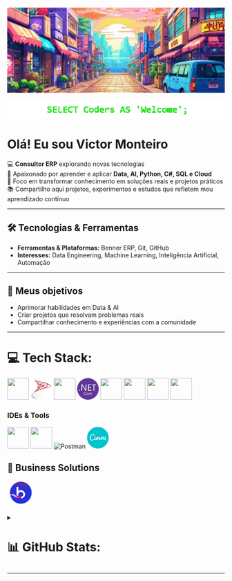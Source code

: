 ![Banner do Projeto](assets/lofiimage.jpg)

<p align="center">
  <img src="assets/welcome-wordeffect.gif" alt="Matrix Welcome">
</p>

# Olá! Eu sou Victor Monteiro

💻 **Consultor ERP** explorando novas tecnologias  
🌱 Apaixonado por aprender e aplicar **Data, AI, Python, C#, SQL e Cloud**  
🚀 Foco em transformar conhecimento em soluções reais e projetos práticos  
📚 Compartilho aqui projetos, experimentos e estudos que refletem meu aprendizado contínuo  

---

## 🛠 Tecnologias & Ferramentas 
- **Ferramentas & Plataformas:** Benner ERP, Git, GitHub  
- **Interesses:** Data Engineering, Machine Learning, Inteligência Artificial, Automação  

---

## 📌 Meus objetivos
- Aprimorar habilidades em Data & AI  
- Criar projetos que resolvam problemas reais  
- Compartilhar conhecimento e experiências com a comunidade  
---

# 💻 Tech Stack:

<div align="left">
  <img src="https://cdn.jsdelivr.net/gh/devicons/devicon/icons/csharp/csharp-original.svg" width="50" height="50"/>
  <img src="https://raw.githubusercontent.com/devicons/devicon/master/icons/microsoftsqlserver/microsoftsqlserver-original.svg" alt="SQL Server" width="50" height="50"/>
  <img src="https://cdn.jsdelivr.net/gh/devicons/devicon/icons/python/python-original.svg" width="50" height="50"/>
  <img src="https://raw.githubusercontent.com/devicons/devicon/master/icons/dotnetcore/dotnetcore-original.svg" alt="dotnet" width="50" height="50"/>
  <img src="https://upload.wikimedia.org/wikipedia/commons/4/40/VB.NET_Logo.svg" width="50" height="50"/>
  <img src="https://cdn.jsdelivr.net/gh/devicons/devicon/icons/git/git-original.svg" width="50" height="50"/>
  <img src="https://cdn.jsdelivr.net/gh/devicons/devicon/icons/oracle/oracle-original.svg" width="50" height="50"/>
  <img src="https://cdn.jsdelivr.net/gh/devicons/devicon/icons/mongodb/mongodb-original.svg" width="50" height="50"/>
</div>

### IDEs & Tools  
<p align="left">
  <img src="https://cdn.jsdelivr.net/gh/devicons/devicon/icons/visualstudio/visualstudio-original.svg" width="50" height="50"/>
  <img src="https://cdn.jsdelivr.net/gh/devicons/devicon/icons/vscode/vscode-original.svg" width="50" height="50"/>
  <img src="https://www.vectorlogo.zone/logos/getpostman/getpostman-icon.svg" title="Postman"  alt="Postman" width="50" height="50"/>
  <img src="https://raw.githubusercontent.com/devicons/devicon/master/icons/canva/canva-original.svg" alt="Canva" width="50" height="50"/>
</p>

## 🧠 Business Solutions
<p align="left">
  <a href="https://www.benner.com.br/">
    <img src="assets/BennerLogo.png" alt="BennerLogo" width="60" height="60"/>
  </a>
</p>

<!--
<details>
<summary><h1>📊 <b>GitHub Stats:</b></h1></summary>
  <p align="left">
    <img src="https://github-readme-stats.vercel.app/api?username=victoroscar30&theme=blue_navy&hide_border=true&include_all_commits=false&count_private=false" alt="GitHub Stats" />
    <img src="https://nirzak-streak-stats.vercel.app/?user=victoroscar30&theme=blue_navy&hide_border=true" alt="GitHub Streak" />
    <img src="https://github-readme-stats.vercel.app/api/top-langs/?username=victoroscar30&theme=blue_navy&hide_border=true&include_all_commits=false&count_private=false&layout=compact" alt="Top Languages" />
  </p>
</details>
I´m still deciding
-->

<details>
<summary><h1>📊 <b>GitHub Stats:</b></h1></summary>

<table align="center">
  <tr>
    <td>
      <img src="https://github-readme-stats.vercel.app/api?username=victoroscar30&theme=blue_navy&hide_border=true&include_all_commits=false&count_private=false&rank_icon=github" alt="GitHub Stats" />
    </td>
    <td>
      <img src="https://github-readme-stats.vercel.app/api/top-langs/?username=victoroscar30&theme=blue_navy&hide_border=true&include_all_commits=false&count_private=false&layout=compact" alt="Top Languages" />
    </td>
  </tr>
  <tr>
    <td colspan="2" align="center">
      <img src="https://nirzak-streak-stats.vercel.app/?user=victoroscar30&theme=blue_navy&hide_border=true" alt="GitHub Streak" />
    </td>
  </tr>
</table>

</details>





---
<!-- Proudly created with GPRM ( https://gprm.itsvg.in ) -->
<!-- I really had a lot of inspiration here: (https://dev.to/supritha/how-to-have-an-awesome-github-profile-1969) --> 
